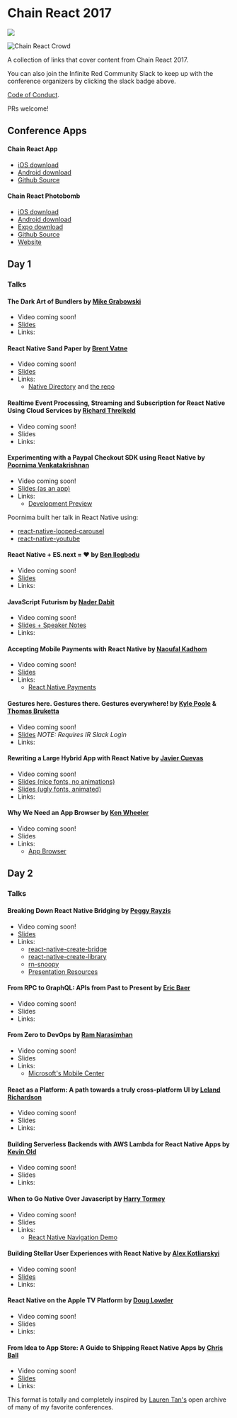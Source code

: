 # Chain React 2017

<a href="http://community.infinite.red/"><img src="https://infiniteredcommunity.herokuapp.com/badge.svg"></a> 

![Chain React Crowd](http://i.imgur.com/yGo9GCP.png)

A collection of links that cover content from Chain React 2017.

You can also join the Infinite Red Community Slack to keep up with the conference organizers by clicking the slack badge above. 

[Code of Conduct](http://confcodeofconduct.com/).

PRs welcome!

## Conference Apps

#### Chain React App

* [iOS download](https://itunes.apple.com/us/app/chain-react-conf/id1239112816?mt=8)
* [Android download](https://play.google.com/store/apps/details?id=com.chainreactapp&hl=en)
* [Github Source](https://github.com/infinitered/ChainReactApp)

#### Chain React Photobomb

* [iOS download](https://itunes.apple.com/us/app/chain-react-photobomb/id1253527606?mt=8)
* [Android download](https://play.google.com/store/apps/details?id=com.echobind.chainreactphotobomb&hl=en)
* [Expo download](https://expo.io/@community/chain-react-photobomb)
* [Github Source](https://github.com/cball/ChainReactPhotobomb)
* [Website](https://chainreactphotobomb.com/)

## Day 1 

### Talks

#### The Dark Art of Bundlers by [Mike Grabowski](https://twitter.com/grabbou)
- Video coming soon!
- [Slides](https://speakerdeck.com/grabbou/the-dark-art-of-bundlers)
- Links: 

#### React Native Sand Paper by [Brent Vatne](https://twitter.com/notbrent)
- Video coming soon!
- [Slides](http://url.brentvatne.ca/F09ch)
- Links:
  + [Native Directory](https://www.native.directory) and [the repo](https://github.com/expo/react-native-libraries)

#### Realtime Event Processing, Streaming and Subscription for React Native Using Cloud Services by [Richard Threlkeld](https://twitter.com/undef_obj)
- Video coming soon!
- Slides
- Links: 

#### Experimenting with a Paypal Checkout SDK using React Native by [Poornima Venkatakrishnan](https://twitter.com/poorni_venkat)
- Video coming soon!
- [Slides (as an app)](https://github.com/pvenkatakrishnan/ChainReact-PaypalCheckout)
- Links: 
  + [Development Preview](https://github.com/paypal/paypalnativecheckout-docs)

Poornima built her talk in React Native using:

- [react-native-looped-carousel](https://github.com/appintheair/react-native-looped-carousel)
- [react-native-youtube](https://github.com/inProgress-team/react-native-youtube)

#### React Native + ES.next = ♥︎ by [Ben Ilegbodu](https://twitter.com/benmvp)
- Video coming soon!
- [Slides](https://bit.ly/chain-react-native-esnext)
- Links: 

#### JavaScript Futurism by [Nader Dabit](https://twitter.com/dabit3)
- Video coming soon!
- [Slides + Speaker Notes](https://docs.google.com/presentation/d/1VaphgJRcf5R47R5aPEfsJGWJ3dLiRhGFsh0bqH0cQXs/edit?usp=sharing)
- Links: 

#### Accepting Mobile Payments with React Native by [Naoufal Kadhom](https://twitter.com/naoufal)
- Video coming soon!
- [Slides](https://speakerdeck.com/naoufal/accepting-mobile-payments-with-react-native)
- Links: 
  - [React Native Payments](https://github.com/naoufal/react-native-payments)

#### Gestures here. Gestures there. Gestures everywhere! by [Kyle Poole](https://twitter.com/kylpo) & [Thomas Bruketta](https://twitter.com/SirTeebs)
- Video coming soon!
- [Slides](https://infiniteredcommunity.slack.com/files/kylpo/F67GLPET1/gestureseverywhere.pdf) *NOTE: Requires IR Slack Login*
- Links: 

#### Rewriting a Large Hybrid App with React Native by [Javier Cuevas](https://twitter.com/javier_dev)
- Video coming soon!
- [Slides (nice fonts, no animations)](https://speakerdeck.com/javiercr/rewriting-a-large-hybrid-app-with-react-native-chain-react-conf-2017)
- [Slides (ugly fonts, animated)](https://www.icloud.com/keynote/0SB6eU9zN3_-_ZG1zLQ4g400Q#Chain_React_Conf)
- Links: 

#### Why We Need an App Browser by [Ken Wheeler](https://twitter.com/ken_wheeler)
- Video coming soon!
- Slides
- Links: 
  - [App Browser](https://github.com/kenwheeler/app-browser)

## Day 2

### Talks
#### Breaking Down React Native Bridging by [Peggy Rayzis](https://twitter.com/peggyrayzis)
- Video coming soon!
- [Slides](http://chain-react-bridging.surge.sh/#/)
- Links: 
  - [react-native-create-bridge](https://github.com/peggyrayzis/react-native-create-bridge)
  - [react-native-create-library](https://github.com/frostney/react-native-create-library)
  - [rn-snoopy](https://github.com/jondot/rn-snoopy)
  - [Presentation Resources](https://github.com/peggyrayzis/chain-react-bridging)

#### From RPC to GraphQL: APIs from Past to Present by [Eric Baer](https://twitter.com/ebaerbaerbaer)
- Video coming soon!
- Slides
- Links: 

#### From Zero to DevOps by [Ram Narasimhan](https://twitter.com/nparashuram)
- Video coming soon!
- Slides
- Links:
  * [Microsoft's Mobile Center](https://mobile.azure.com)

#### React as a Platform: A path towards a truly cross-platform UI by [Leland Richardson](https://twitter.com/intelligibabble)
- Video coming soon!
- Slides
- Links: 

#### Building Serverless Backends with AWS Lambda for React Native Apps by [Kevin Old](https://twitter.com/kevinold)
- Video coming soon!
- Slides
- Links: 

#### When to Go Native Over Javascript by [Harry Tormey](https://twitter.com/htormey)
- Video coming soon!
- Slides
- Links:
  * [React Native Navigation Demo](https://github.com/hgale/ReactNativeNavigationDemo)

#### Building Stellar User Experiences with React Native by [Alex Kotliarskyi](https://twitter.com/alex_frantic)
- Video coming soon!
- [Slides](https://speakerdeck.com/frantic/building-stellar-user-experiences-with-react-native)
- Links: 

#### React Native on the Apple TV Platform by [Doug Lowder](https://twitter.com/douglowder)
- Video coming soon!
- Slides
- Links: 

#### From Idea to App Store: A Guide to Shipping React Native Apps by [Chris Ball](https://twitter.com/cball_)
- Video coming soon!
- [Slides](https://speakerdeck.com/cball/from-idea-to-app-store-a-guide-to-shipping-react-native-apps)
- Links: 

This format is totally and completely inspired by [Lauren Tan's](https://twitter.com/sugarpirate_) open archive of many of my favorite conferences.
